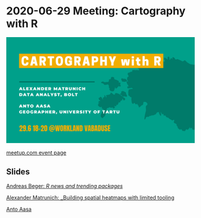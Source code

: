 2020-06-29 Meeting: Cartography with R
=======================================

![event poster](poster.png)



[meetup.com event
page](https://www.meetup.com/r-tallinn/events/278721182/)


## Slides

[Andreas Beger: _R news and trending packages_](https://r-tallinn.github.io/2021-06-cartography/news/#1)

[Alexander Matrunich: _Building spatial heatmaps with limited tooling](http://rpubs.com/malexan/heatmaps)

[Anto Aasa](https://r-tallinn.github.io/2021-06-cartography/rspatial.pdf)
